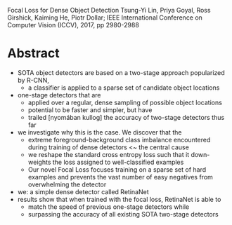 Focal Loss for Dense Object Detection
Tsung-Yi Lin, Priya Goyal, Ross Girshick, Kaiming He, Piotr Dollar;
IEEE International Conference on Computer Vision (ICCV), 2017, pp 2980-2988

# Abstract

* SOTA object detectors are based on a two-stage approach popularized by R-CNN,
  * a classifier is applied to a sparse set of candidate object locations
* one-stage detectors that are
  * applied over a regular, dense sampling of possible object locations
  * potential to be faster and simpler, but have
  * trailed [nyomában kullog] the accuracy of two-stage detectors thus far
* we investigate why this is the case. We discover that the
  * extreme foreground-background class imbalance
    encountered during training of dense detectors <~ the central cause
  * we reshape the standard cross entropy loss such that it
    down-weights the loss assigned to well-classified examples
  * Our novel Focal Loss focuses training on a sparse set of hard examples and
    prevents the vast number of easy negatives from overwhelming the detector
* we: a simple dense detector called RetinaNet
* results show that when trained with the focal loss, RetinaNet is able to
  * match the speed of previous one-stage detectors while
  * surpassing the accuracy of all existing SOTA two-stage detectors
